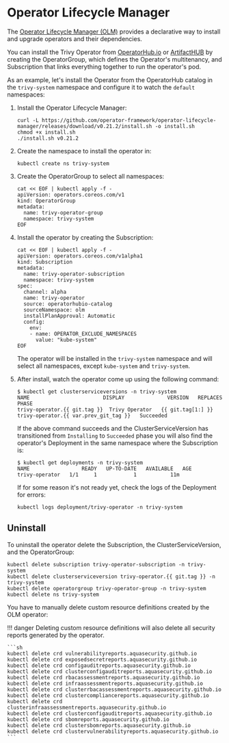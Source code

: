 # Operator Lifecycle Manager

The [Operator Lifecycle Manager (OLM)][olm] provides a declarative way to install and upgrade operators and their
dependencies.

You can install the Trivy Operator from [OperatorHub.io] or [ArtifactHUB] by creating the OperatorGroup, which
defines the Operator's multitenancy, and Subscription that links everything together to run the operator's pod.

As an example, let's install the Operator from the OperatorHub catalog in the `trivy-system` namespace and
configure it to watch the `default` namespaces:

1. Install the Operator Lifecycle Manager:

   ```
   curl -L https://github.com/operator-framework/operator-lifecycle-manager/releases/download/v0.21.2/install.sh -o install.sh
   chmod +x install.sh
   ./install.sh v0.21.2
   ```

2. Create the namespace to install the operator in:

   ```
   kubectl create ns trivy-system
   ```

3. Create the OperatorGroup to select all namespaces:

   ```
   cat << EOF | kubectl apply -f -
   apiVersion: operators.coreos.com/v1
   kind: OperatorGroup
   metadata:
     name: trivy-operator-group
     namespace: trivy-system
   EOF
   ```

4. Install the operator by creating the Subscription:

   ```
   cat << EOF | kubectl apply -f -
   apiVersion: operators.coreos.com/v1alpha1
   kind: Subscription
   metadata:
     name: trivy-operator-subscription
     namespace: trivy-system
   spec:
     channel: alpha
     name: trivy-operator
     source: operatorhubio-catalog
     sourceNamespace: olm
     installPlanApproval: Automatic
     config:
       env:
       - name: OPERATOR_EXCLUDE_NAMESPACES
         value: "kube-system"
   EOF
   ```

   The operator will be installed in the `trivy-system` namespace and will select all namespaces, except
   `kube-system` and `trivy-system`.

5. After install, watch the operator come up using the following command:

   ```console
   $ kubectl get clusterserviceversions -n trivy-system
   NAME                        DISPLAY              VERSION   REPLACES                     PHASE
   trivy-operator.{{ git.tag }}  Trivy Operator   {{ git.tag[1:] }}    trivy-operator.{{ var.prev_git_tag }}   Succeeded
   ```

   If the above command succeeds and the ClusterServiceVersion has transitioned from `Installing` to `Succeeded` phase
   you will also find the operator's Deployment in the same namespace where the Subscription is:

   ```console
   $ kubectl get deployments -n trivy-system
   NAME                 READY   UP-TO-DATE   AVAILABLE   AGE
   trivy-operator   1/1     1            1           11m
   ```

   If for some reason it's not ready yet, check the logs of the Deployment for errors:

   ```
   kubectl logs deployment/trivy-operator -n trivy-system
   ```

## Uninstall

To uninstall the operator delete the Subscription, the ClusterServiceVersion, and the OperatorGroup:

```
kubectl delete subscription trivy-operator-subscription -n trivy-system
kubectl delete clusterserviceversion trivy-operator.{{ git.tag }} -n trivy-system
kubectl delete operatorgroup trivy-operator-group -n trivy-system
kubectl delete ns trivy-system
```

You have to manually delete custom resource definitions created by the OLM operator:

!!! danger
    Deleting custom resource definitions will also delete all security reports generated by the operator.

    ```sh
    kubectl delete crd vulnerabilityreports.aquasecurity.github.io
    kubectl delete crd exposedsecretreports.aquasecurity.github.io
    kubectl delete crd configauditreports.aquasecurity.github.io
    kubectl delete crd clusterconfigauditreports.aquasecurity.github.io
    kubectl delete crd rbacassessmentreports.aquasecurity.github.io
    kubectl delete crd infraassessmentreports.aquasecurity.github.io
    kubectl delete crd clusterrbacassessmentreports.aquasecurity.github.io
    kubectl delete crd clustercompliancereports.aquasecurity.github.io
    kubectl delete crd clusterinfraassessmentreports.aquasecurity.github.io
    kubectl delete crd clusterconfigauditreports.aquasecurity.github.io
    kubectl delete crd sbomreports.aquasecurity.github.io
    kubectl delete crd clustersbomreports.aquasecurity.github.io
    kubectl delete crd clustervulnerabilityreports.aquasecurity.github.io
    ```

[olm]: https://github.com/operator-framework/operator-lifecycle-manager/
[OperatorHub.io]: https://operatorhub.io/operator/trivy-operator/
[ArtifactHUB]: https://artifacthub.io/
